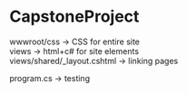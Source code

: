 # CapstoneProject   

wwwroot/css -> CSS for entire site   
views -> html+c# for site elements   
views/shared/_layout.cshtml -> linking pages

program.cs -> testing
